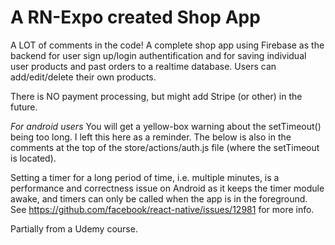 # A RN-Expo created Shop App
A LOT of comments in the code!
A complete shop app using Firebase as the backend for user sign up/login authentification and for saving individual user products and past orders to a realtime database.
Users can add/edit/delete their own products.

There is NO payment processing, but might add Stripe (or other) in the future.

*For android users*
You will get a yellow-box warning about the setTimeout() being too long. I left this here as a reminder. The below is also in the comments at the top of the store/actions/auth.js file (where the setTimeout is located).

Setting a timer for a long period of time, i.e. multiple minutes, is a performance and correctness issue on Android 
as it keeps the timer module awake, and timers can only be called when the app is in the foreground. See https://github.com/facebook/react-native/issues/12981 for more info.

Partially from a Udemy course.
